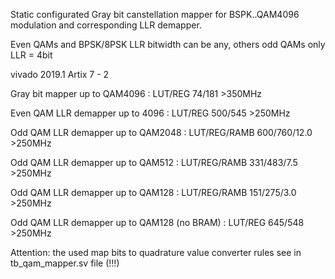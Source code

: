 Static configurated Gray bit canstellation mapper for BSPK..QAM4096 modulation and corresponding LLR demapper.

Even QAMs and BPSK/8PSK LLR bitwidth can be any, others odd QAMs only LLR = 4bit

vivado 2019.1 Artix 7 - 2 

Gray bit mapper up to QAM4096 			: LUT/REG 	74/181 		>350MHz 

Even QAM LLR demapper up to 4096		: LUT/REG 	500/545 	>250MHz 

Odd QAM LLR demapper up to QAM2048		: LUT/REG/RAMB 	600/760/12.0 	>250MHz 

Odd QAM LLR demapper up to QAM512 		: LUT/REG/RAMB 	331/483/7.5 	>250MHz 

Odd QAM LLR demapper up to QAM128 		: LUT/REG/RAMB 	151/275/3.0 	>250MHz 

Odd QAM LLR demapper up to QAM128 (no BRAM)	: LUT/REG 	645/548 	>250MHz 

Attention: the used map bits to quadrature value converter rules see in tb_qam_mapper.sv file (!!!)
